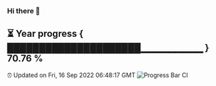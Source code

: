 ### Hi there 👋
⏳ Year progress { █████████████████████▁▁▁▁▁▁▁▁▁ } 70.76 %
---
⏰ Updated on Fri, 16 Sep 2022 06:48:17 GMT
![Progress Bar CI](https://github.com/liununu/liununu/workflows/Progress%20Bar%20CI/badge.svg)
